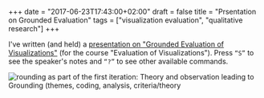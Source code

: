 
+++
date = "2017-06-23T17:43:00+02:00"
draft = false
title = "Prsentation on Grounded Evaluation"
tags = ["visualization evaluation", "qualitative research"]
+++

I've written (and held) a [presentation on "Grounded Evaluation of Visualizations"](/grounded-evaluation-presentation/) (for the course "Evaluation of Visualizations"). Press `“S”` to see the speaker's notes and `“?”` to see other available commands.

![rounding as part of the first iteration: Theory and observation leading to Grounding (themes, coding, analysis, criteria/theory](/grounded-evaluation-presentation/figures/grounded_eval_flow_chart.svg)

<!--more-->

